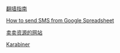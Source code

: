 [翻墙指南](科技/others/翻墙指南.md)

[How to send SMS from Google Spreadsheet](https://www.twilio.com/blog/2016/02/send-sms-from-a-google-spreadsheet.html)

[卖卖资源的网站](https://www.hoocs.com/vitual-products/)

[Karabiner](科技/others/karabiner.md)
